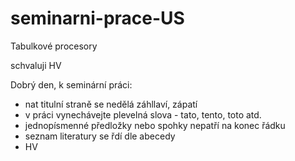 # seminarni-prace-US
Tabulkové procesory


schvaluji HV


Dobrý den,
k seminární práci:
- nat titulní straně se nedělá záhllaví, zápatí
- v práci vynechávejte plevelná slova - tato, tento, toto  atd.
- jednopísmenné předložky nebo spohky nepatří na konec řádku
- seznam literatury se řdí dle abecedy
- HV
